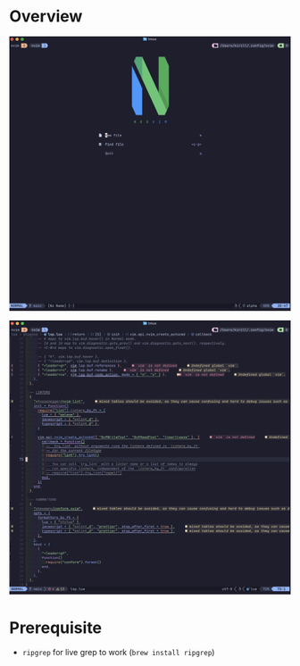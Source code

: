 # Overview

![1](./screenshots/1.png)

![2](./screenshots/2.png)

# Prerequisite

- `ripgrep` for live grep to work (`brew install ripgrep`)
